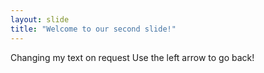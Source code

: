```yaml
---
layout: slide
title: "Welcome to our second slide!"
---
```

Changing my text on request
Use the left arrow to go back!
